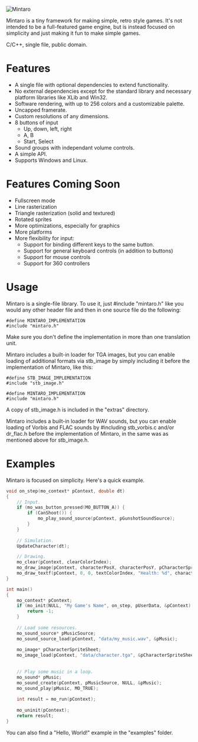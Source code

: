 ![Mintaro](http://dred.io/img/mintaro_wide.png)

Mintaro is a tiny framework for making simple, retro style games. It's not intended to be
a full-featured game engine, but is instead focused on simplicity and just making it fun
to make simple games.

C/C++, single file, public domain.


Features
========
- A single file with optional dependencies to extend functionality.
- No external dependencies except for the standard library and necessary platform libraries
  like XLib and Win32.
- Software rendering, with up to 256 colors and a customizable palette.
- Uncapped framerate.
- Custom resolutions of any dimensions.
- 8 buttons of input
  - Up, down, left, right
  - A, B
  - Start, Select
- Sound groups with independant volume controls.
- A simple API.
- Supports Windows and Linux.


Features Coming Soon
====================
- Fullscreen mode
- Line rasterization
- Triangle rasterization (solid and textured)
- Rotated sprites
- More optimizations, especially for graphics
- More platforms
- More flexibility for input:
  - Support for binding different keys to the same button.
  - Support for general keyboard controls (in addition to buttons)
  - Support for mouse controls
  - Support for 360 controllers


Usage
=====
Mintaro is a single-file library. To use it, just #include "mintaro.h" like you would any other
header file and then in one source file do the following:

    #define MINTARO_IMPLEMENTATION
    #include "mintaro.h"
    
Make sure you don't define the implementation in more than one translation unit.

Mintaro includes a built-in loader for TGA images, but you can enable loading of additional
formats via stb_image by simply including it before the implementation of Mintaro, like this:

    #define STB_IMAGE_IMPLEMENTATION
    #include "stb_image.h"
    
    #define MINTARO_IMPLEMENTATION
    #include "mintaro.h"
    
A copy of stb_image.h is included in the "extras" directory.

Mintaro includes a built-in loader for WAV sounds, but you can enable loading of Vorbis and FLAC
sounds by #including stb_vorbis.c and/or dr_flac.h before the implementation of Mintaro, in the
same was as mentioned above for stb_image.h.


Examples
========
Mintaro is focused on simplicity. Here's a quick example.

```c
void on_step(mo_context* pContext, double dt)
{
    // Input.
    if (mo_was_button_pressed(MO_BUTTON_A)) {
        if (CanShoot()) {
            mo_play_sound_source(pContext, pGunshotSoundSource);
        }
    }
    
    // Simulation.
    UpdateCharacter(dt);

    // Drawing.
    mo_clear(pContext, clearColorIndex);
    mo_draw_image(pContext, characterPosX, characterPosY, pCharacterSpriteSheet, 0, 0, 64, 64);
    mo_draw_textf(pContext, 0, 0, textColorIndex, "Health: %d", characterHealth);
}

int main()
{
    mo_context* pContext;
    if (mo_init(NULL, "My Game's Name", on_step, pUserData, &pContext) {
        return -1;
    }
    
    // Load some resources.
    mo_sound_source* pMusicSource;
    mo_sound_source_load(pContext, "data/my_music.wav", &pMusic);
    
    mo_image* pCharacterSpriteSheet;
    mo_image_load(pContext, "data/character.tga", &pCharacterSpriteSheet);
    
    
    // Play some music in a loop.
    mo_sound* pMusic;
    mo_sound_create(pContext, pMusicSource, NULL, &pMusic);
    mo_sound_play(pMusic, MO_TRUE);
    
    int result = mo_run(pContext);
    
    mo_uninit(pContext);
    return result;
}
```

You can also find a "Hello, World!" example in the "examples" folder.